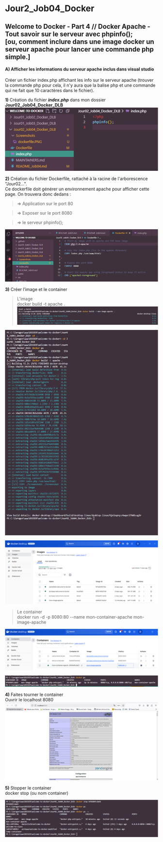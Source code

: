 # Jour2_Job04_Docker
Welcome to Docker - Part 4 // Docker Apache - Tout savoir sur le serveur avec phpinfo();  
[ou, comment inclure dans une image docker un serveur apache pour lancer une commande php simple.]
--------------------------------------------
#### **A)** Afficher les informations du serveur apache inclus dans visual studio    

Créer un fichier index.php affichant les info sur le serveur apache (trouver la commande php pour cela, il n'y aura que la balise php et une commande qui ne fait que 10 caractères dans le fichier).  

**1)** Création du fichier ***index.php*** dans mon dossier **Jour02_Job04_Docker_DLB**  
![alt text](<Screenshots/index php.PNG>)  

**2)** Création du fichier Dockerfile, rattaché à la racine de l'arborescence "Jour02...".  
Ce dockerfile doit générer un environnement apache pour afficher cette page. On trouvera donc dedans :    

> => Application sur le port 80  

> => Exposer sur le port 8080  

> => le serveur phpinfo();  

![alt text](Screenshots/dockerfile.PNG)  


**3)** Créer l’image et le container 

> L'image  
docker build -t apache .  
![alt text](Screenshots/cmd_start_build.PNG)  

![alt text](Screenshots/apache_image_building.png)  

![alt text](Screenshots/apache_image_desktop.png)  

> Le container  
docker run -d -p 8080:80 --name mon-container-apache mon-image-apache  

![alt text](Screenshots/container_within_apache_desktop.PNG)  

![alt text](Screenshots/container_ps.PNG)  

**4)** Faites tourner le container  
Ouvrir le localhost 8080  
![alt text](Screenshots/localhost8080.PNG)  


**5)** Stopper le container  
docker stop <id container> (ou nom container)  

![alt text](Screenshots/stop_container.PNG)  

